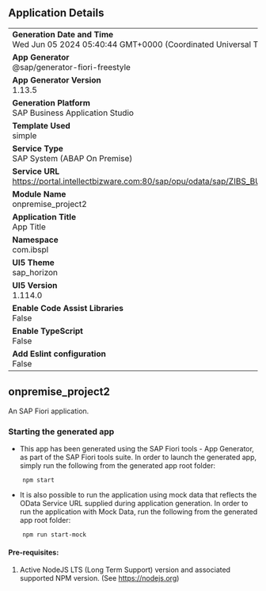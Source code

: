 ## Application Details
|               |
| ------------- |
|**Generation Date and Time**<br>Wed Jun 05 2024 05:40:44 GMT+0000 (Coordinated Universal Time)|
|**App Generator**<br>@sap/generator-fiori-freestyle|
|**App Generator Version**<br>1.13.5|
|**Generation Platform**<br>SAP Business Application Studio|
|**Template Used**<br>simple|
|**Service Type**<br>SAP System (ABAP On Premise)|
|**Service URL**<br>https://portal.intellectbizware.com:80/sap/opu/odata/sap/ZIBS_BUILD_PROCESS_SRV
|**Module Name**<br>onpremise_project2|
|**Application Title**<br>App Title|
|**Namespace**<br>com.ibspl|
|**UI5 Theme**<br>sap_horizon|
|**UI5 Version**<br>1.114.0|
|**Enable Code Assist Libraries**<br>False|
|**Enable TypeScript**<br>False|
|**Add Eslint configuration**<br>False|

## onpremise_project2

An SAP Fiori application.

### Starting the generated app

-   This app has been generated using the SAP Fiori tools - App Generator, as part of the SAP Fiori tools suite.  In order to launch the generated app, simply run the following from the generated app root folder:

```
    npm start
```

- It is also possible to run the application using mock data that reflects the OData Service URL supplied during application generation.  In order to run the application with Mock Data, run the following from the generated app root folder:

```
    npm run start-mock
```

#### Pre-requisites:

1. Active NodeJS LTS (Long Term Support) version and associated supported NPM version.  (See https://nodejs.org)


